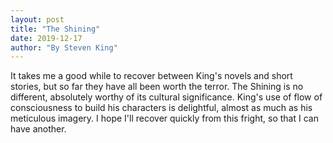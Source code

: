 ```yaml
---
layout: post
title: "The Shining"
date: 2019-12-17
author: "By Steven King"
---
```


It takes me a good while to recover between King's novels and short stories, but so far they have all been worth the terror. The Shining is no different, absolutely worthy of its cultural significance. King's use of flow of consciousness to build his characters is delightful, almost as much as his meticulous imagery. I hope I'll recover quickly from this fright, so that I can have another. 